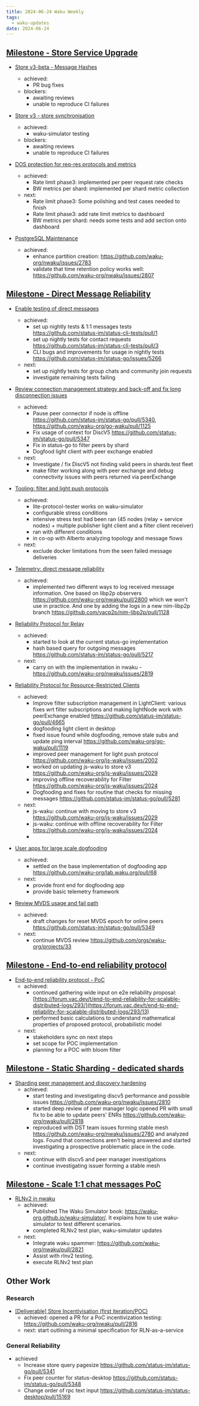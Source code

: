 ```yaml
---
title: 2024-06-24 Waku Weekly
tags:
  - waku-updates
date: 2024-06-24
---
```


## [Milestone - Store Service Upgrade](https://github.com/waku-org/pm/milestone/28)

- [Store v3-beta - Message Hashes](https://github.com/waku-org/pm/issues/131)
  - achieved:
    - PR bug fixes
  - blockers:
    - awaiting reviews <!--  reviews from whom -->
    - unable to reproduce CI failures

- [Store v3 - store synchronisation](https://github.com/waku-org/pm/issues/132)
  - achieved:
    - waku-simulator testing
  - blockers:
    - awaiting reviews
    - unable to reproduce CI failures

- [DOS protection for req-res protocols and metrics](https://github.com/waku-org/pm/issues/66)
  - achieved:
    - Rate limit phase3: implemented per peer request rate checks <!-- what's phase 3 ? - better to include PR link -->
    - BW metrics per shard: implemented per shard metric collection
  - next:
    - Rate limit phase3: Some polishing and test cases needed to finish
    - Rate limit phase3: add rate limit metrics to dashboard
    - BW metrics per shard: needs some tests and add section onto dashboard

- [PostgreSQL Maintenance](https://github.com/waku-org/pm/issues/119)
  - achieved:
    - enhance partition creation: https://github.com/waku-org/nwaku/issues/2783
    - validate that time retention policy works well: https://github.com/waku-org/nwaku/issues/2807

## [Milestone - Direct Message Reliability](https://github.com/waku-org/pm/milestone/29)

- [Enable testing of direct messages](https://github.com/waku-org/pm/issues/176)
  - achieved:
    - set up nightly tests & 1:1 messages tests https://github.com/status-im/status-cli-tests/pull/1
    - set up nightly tests for contact requests https://github.com/status-im/status-cli-tests/pull/3
    - CLI bugs and improvements for usage in nightly tests https://github.com/status-im/status-go/issues/5266
  - next:
    - set up nightly tests for group chats and community join requests
    - investigate remaining tests failing

- [Review connection management strategy and back-off and fix long disconnection issues](https://github.com/waku-org/pm/issues/177)
  - achieved:
    - Pause peer connector if node is offline https://github.com/status-im/status-go/pull/5340, https://github.com/waku-org/go-waku/pull/1125
    - Fix usage of context for DiscV5 https://github.com/status-im/status-go/pull/5347
    - Fix in status-go to filter peers by shard
    - Dogfood light client with peer exchange enabled
  - next:
    - Investigate / fix DiscV5 not finding valid peers in shards.test fleet
    - make filter working along with peer exchange and debug connectivity issues with peers returned via peerExchange

- [Tooling: filter and light push protocols](https://github.com/waku-org/pm/issues/178)
  - achieved:
    - lite-protocol-tester works on waku-simulator
    - configurable stress conditions
    - intensive stress test had been ran (45 nodes (relay + service nodes) + multiple publisher light client and a filter client receiver)
    - ran with different conditions
    - in co-op with Alberto analyzing topology and message flows
  - next:
    - exclude docker limitations from the seen failed message deliveries

- [Telemetry: direct message reliability](https://github.com/waku-org/pm/issues/182)
  - achieved:
    - implemented two different ways to log received message information. One based on libp2p observers https://github.com/waku-org/nwaku/pull/2800 which we won't use in practice. And one by adding the logs in a new nim-libp2p branch https://github.com/vacp2p/nim-libp2p/pull/1128

- [Reliability Protocol for Relay](https://github.com/waku-org/pm/issues/184)
  - achieved:
    - started to look at the current status-go implementation <!-- would be good to have context. I assume this is nwaku? -->
    - hash based query for outgoing messages https://github.com/status-im/status-go/pull/5217
  - next:
    - carry on with the implementation in nwaku - https://github.com/waku-org/nwaku/issues/2819

- [Reliability Protocol for Resource-Restricted Clients](https://github.com/waku-org/pm/issues/186)
  - achieved:
    - Improve filter subscription management in LightClient: various fixes wrt filter subscriptions and making lightNode work with peerExchange enabled https://github.com/status-im/status-go/pull/4665
    - dogfooding light client in desktop
    - fixed issue found while dogfooding, remove stale subs and update ping interval https://github.com/waku-org/go-waku/pull/1119
    - improved peer management for light push protocol https://github.com/waku-org/js-waku/issues/2002
    - worked on updating js-waku to store v3 https://github.com/waku-org/js-waku/issues/2029
    - improving offline recoverability for Filter https://github.com/waku-org/js-waku/issues/2024
    - Dogfooding and fixes for routine that checks for missing messages https://github.com/status-im/status-go/pull/5281
  - next:
    - js-waku: continue with moving to store v3 https://github.com/waku-org/js-waku/issues/2029
    - js-waku: continue with offline recoverability for Filter https://github.com/waku-org/js-waku/issues/2024
    - <!-- what's next for go-waku? @prem -->

- [User apps for large scale dogfooding](https://github.com/waku-org/pm/issues/188)
  - achieved:
    - settled on the base implementation of dogfooding app https://github.com/waku-org/lab.waku.org/pull/68
  - next:
    - provide front end for dogfooding app
    - provide basic telemetry framework

- [Review MVDS usage and fail path](https://github.com/waku-org/pm/issues/189)
  - achieved:
    - draft changes for reset MVDS epoch for online peers https://github.com/status-im/status-go/pull/5349
  - next:
    - continue MVDS review https://github.com/orgs/waku-org/projects/33

## [Milestone - End-to-end reliability protocol](https://github.com/waku-org/pm/milestone/30)

- [End-to-end reliability protocol - PoC](https://github.com/waku-org/pm/issues/193)
  - achieved:
    - continued gathering wide input on e2e reliability proposal: [https://forum.vac.dev/t/end-to-end-reliability-for-scalable-distributed-logs/293/](https://forum.vac.dev/t/end-to-end-reliability-for-scalable-distributed-logs/293/13)
    - performed basic calculations to understand mathematical properties of proposed protocol, probabilistic model
  - next:
    - stakeholders sync on next steps
    - set scope for POC implementation
    - planning for a POC with bloom filter

## [Milestone - Static Sharding - dedicated shards](https://github.com/waku-org/pm/milestone/31)

- [Sharding peer management and discovery hardening](https://github.com/waku-org/pm/issues/172)
  - achieved:
    - start testing and investigating discv5 performance and possible issues https://github.com/waku-org/nwaku/issues/2810
    - started deep review of peer manager logic opened PR with small fix to be able to update peers' ENRs https://github.com/waku-org/nwaku/pull/2818
    - reproduced with DST team issues forming stable mesh https://github.com/waku-org/nwaku/issues/2780 and analyzed logs. Found that connections aren't being answered and started investigating a prospective problematic place in the code.
  - next:
    - continue with discv5 and peer manager investigations
    - continue investigating issuer forming a stable mesh

## [Milestone - Scale 1:1 chat messages PoC](https://github.com/waku-org/pm/milestone/35)

- [RLNv2 in nwaku](https://github.com/waku-org/pm/issues/204)
  - achieved:
    - Published The Waku Simulator book: https://waku-org.github.io/waku-simulator/. It explains how to use waku-simulator to test different scenarios.
    - completed RLNv2 test plan, waku-simulator updates
  - next:
    - Integrate waku spammer: https://github.com/waku-org/nwaku/pull/2821
    - Assist with rlnv2 testing.
    - execute RLNv2 test plan

## Other Work

### Research
- [[Deliverable] Store Incentivisation (first iteration/POC)](https://github.com/waku-org/pm/issues/139)
  - achieved: opened a PR for a PoC incentivization testing: https://github.com/waku-org/nwaku/pull/2816
  - next: start outlining a minimal specification for RLN-as-a-service

### General Reliability
- achieved
  - Increase store query pagesize https://github.com/status-im/status-go/pull/5341
  - Fix peer counter for status-desktop https://github.com/status-im/status-go/pull/5348
  - Change order of rpc text input https://github.com/status-im/status-desktop/pull/15169
